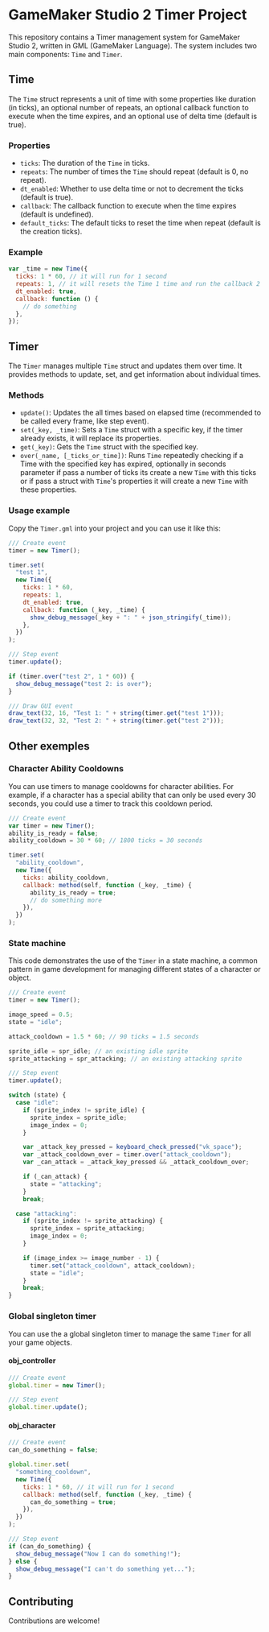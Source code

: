 # GameMaker Studio 2 Timer Project

This repository contains a Timer management system for GameMaker Studio 2, written in GML (GameMaker Language). The system includes two main components: `Time` and `Timer`.

## Time

The `Time` struct represents a unit of time with some properties like duration (in ticks), an optional number of repeats, an optional callback function to execute when the time expires, and an optional use of delta time (default is true).

### Properties

- `ticks`: The duration of the `Time` in ticks.
- `repeats`: The number of times the `Time` should repeat (default is 0, no repeat).
- `dt_enabled`: Whether to use delta time or not to decrement the ticks (default is true).
- `callback`: The callback function to execute when the time expires (default is undefined).
- `default_ticks`: The default ticks to reset the time when repeat (default is the creation ticks).

### Example

```js
var _time = new Time({
  ticks: 1 * 60, // it will run for 1 second
  repeats: 1, // it will resets the Time 1 time and run the callback 2 times.
  dt_enabled: true,
  callback: function () {
    // do something
  },
});
```

## Timer

The `Timer` manages multiple `Time` struct and updates them over time. It provides methods to update, set, and get information about individual times.

### Methods

- `update()`: Updates the all times based on elapsed time (recommended to be called every frame, like step event).
- `set(_key, _time)`: Sets a `Time` struct with a specific key, if the timer already exists, it will replace its properties.
- `get(_key)`: Gets the `Time` struct with the specified key.
- `over(_name, [_ticks_or_time])`: Runs `Time` repeatedly checking if a Time with the specified key has expired, optionally in seconds parameter if pass a number of ticks its create a new `Time` with this ticks or if pass a struct with `Time`'s properties it will create a new `Time` with these properties.

### Usage example

Copy the `Timer.gml` into your project and you can use it like this:

```js
/// Create event
timer = new Timer();

timer.set(
  "test 1",
  new Time({
    ticks: 1 * 60,
    repeats: 1,
    dt_enabled: true,
    callback: function (_key, _time) {
      show_debug_message(_key + ": " + json_stringify(_time));
    },
  })
);

/// Step event
timer.update();

if (timer.over("test 2", 1 * 60)) {
  show_debug_message("test 2: is over");
}

/// Draw GUI event
draw_text(32, 16, "Test 1: " + string(timer.get("test 1")));
draw_text(32, 32, "Test 2: " + string(timer.get("test 2")));
```

## Other exemples

### Character Ability Cooldowns

You can use timers to manage cooldowns for character abilities. For example, if a character has a special ability that can only be used every 30 seconds, you could use a timer to track this cooldown period.

```js
/// Create event
var timer = new Timer();
ability_is_ready = false;
ability_cooldown = 30 * 60; // 1800 ticks = 30 seconds

timer.set(
  "ability_cooldown",
  new Time({
    ticks: ability_cooldown,
    callback: method(self, function (_key, _time) {
      ability_is_ready = true;
      // do something more
    }),
  })
);
```

### State machine

This code demonstrates the use of the `Timer` in a state machine, a common pattern in game development for managing different states of a character or object.

```js
/// Create event
timer = new Timer();

image_speed = 0.5;
state = "idle";

attack_cooldown = 1.5 * 60; // 90 ticks = 1.5 seconds

sprite_idle = spr_idle; // an existing idle sprite
sprite_attacking = spr_attacking; // an existing attacking sprite

/// Step event
timer.update();

switch (state) {
  case "idle":
    if (sprite_index != sprite_idle) {
      sprite_index = sprite_idle;
      image_index = 0;
    }

    var _attack_key_pressed = keyboard_check_pressed("vk_space");
    var _attack_cooldown_over = timer.over("attack_cooldown");
    var _can_attack = _attack_key_pressed && _attack_cooldown_over;

    if (_can_attack) {
      state = "attacking";
    }
    break;

  case "attacking":
    if (sprite_index != sprite_attacking) {
      sprite_index = sprite_attacking;
      image_index = 0;
    }

    if (image_index >= image_number - 1) {
      timer.set("attack_cooldown", attack_cooldown);
      state = "idle";
    }
    break;
}
```

### Global singleton timer

You can use the a global singleton timer to manage the same `Timer` for all your game objects.

#### obj_controller

```js
/// Create event
global.timer = new Timer();

/// Step event
global.timer.update();
```

#### obj_character

```js
/// Create event
can_do_something = false;

global.timer.set(
  "something_cooldown",
  new Time({
    ticks: 1 * 60, // it will run for 1 second
    callback: method(self, function (_key, _time) {
      can_do_something = true;
    }),
  })
);

/// Step event
if (can_do_something) {
  show_debug_message("Now I can do something!");
} else {
  show_debug_message("I can't do something yet...");
}
```

## Contributing

Contributions are welcome!
